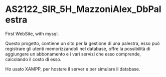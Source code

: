 # AS2122_SIR_5H_MazzoniAlex_DbPalestra
First WebSite, with mysql.

Questo progetto, contiene un sito per la gestione di una palestra, esso può registrare gli utenti memorizzandoli nel database,
offre la possibilità di aggiungere un abbonamento e i vari servizi che esso comprende, calcolando il costo di esso.

Ho usato XAMPP, per hostare il server e per simulare il database.
